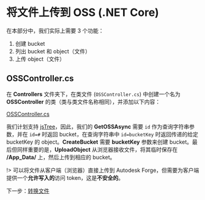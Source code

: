 # 将文件上传到 OSS (.NET Core)

在本部分中，我们实际上需要 3 个功能：

1. 创建 bucket
2. 列出 bucket 和 object（文件）
3. 上传 object（文件）

## OSSController.cs

在 **Controllers** 文件夹下，在类文件 (`OSSController.cs`) 中创建一个名为 **OSSController** 的类（类与类文件名称相同），并添加以下内容：

[OSSController.cs](_snippets/viewmodels/netcore/OSSController.cs ':include :type=code csharp')

我们计划支持 [jsTree](https://www.jstree.com/)，因此，我们的 **GetOSSAsync** 需要 `id` 作为查询字符串参数，并在 `id=#` 时返回 bucket，在查询字符串中 `id=bucketKey` 时返回传递的给定 bucketKey 的 object。**CreateBucket** 需要 **bucketKey** 参数来创建 bucket。最后但同样重要的是，**UploadObject** 从浏览器接收文件，将其临时保存在 **/App_Data/** 上，然后上传到相应的 bucket。

!> 可以将文件从客户端（浏览器）直接上传到 Autodesk Forge，但需要为客户端提供一个**允许写入的**访问 token，这是**不安全的**。

下一步：[转换文件](/zh-CN/modelderivative/translate/)
